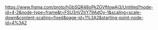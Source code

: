 https://www.figma.com/proto/hGbSQR48oPkZGVftIowAj3/Untitled?node-id=4-2&node-type=frame&t=FSU3nVZtiY79AdOy-1&scaling=scale-down&content-scaling=fixed&page-id=1%3A2&starting-point-node-id=4%3A2
